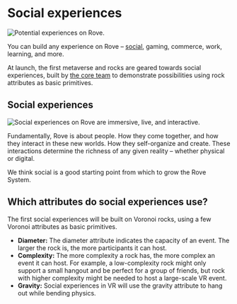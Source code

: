# Social experiences



![Potential experiences on Rove.](https://lh5.googleusercontent.com/rHPYUVnnLEB4o6t2IzGs-VOqoPb2m5Qyob7BbvE8rHOrrIXbBxnJcpfc4JmQHFJttgXis0Dfe77xxRVxWZXyvBr\_bt\_P9C\_7OV4NvXtabUCbWR3CnZOvDeXOt3qGZgDFTgmzhJTo)

You can build any experience on Rove – [social](social-experiences.md), gaming, commerce, work, learning, and more.

At launch, the first metaverse and rocks are geared towards social experiences, built by [the core team](../the-community/meet-the-core-team.md) to demonstrate possibilities using rock attributes as basic primitives.

## Social experiences

![Social experiences on Rove are immersive, live, and interactive.](../.gitbook/assets/Home\_01.png)

Fundamentally, Rove is about people. How they come together, and how they interact in these new worlds. How they self-organize and create. These interactions determine the richness of any given reality – whether physical or digital.

We think social is a good starting point from which to grow the Rove System.

## Which attributes do social experiences use?

The first social experiences will be built on Voronoi rocks, using a few Voronoi attributes as basic primitives.

* **Diameter:** The diameter attribute indicates the capacity of an event. The larger the rock is, the more participants it can host.
* **Complexity:** The more complexity a rock has, the more complex an event it can host. For example, a low-complexity rock might only support a small hangout and be perfect for a group of friends, but rock with higher complexity might be needed to host a large-scale VR event.
* **Gravity:** Social experiences in VR will use the gravity attribute to hang out while bending physics.
